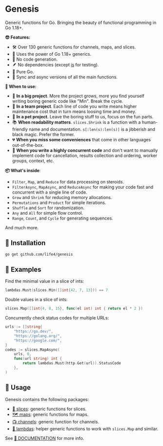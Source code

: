 # Genesis

Generic functions for Go. Bringing the beauty of functional programming in Go 1.18+.

**😎 Features:**

+ 🛠️ Over 130 generic functions for channels, maps, and slices.
+ 💪 Uses the power of Go 1.18+ generics.
+ 🧐 No code generation.
+ 🪶 No dependencies (except [is](https://github.com/matryer/is) for testing).
+ 🏃 Pure Go.
+ 🪩 Sync and async versions of all the main functions.

**🔨 When to use:**

+ 🐘 **In a big project**. More the project grows, more you find yourself writing boring generic code like "Min". Break the cycle.
+ 🤝 **In a team project**. Each line of code you write means higher maintenance cost that in turn means loosing time and money.
+ 🐶 **In a pet project**. Leave the boring stuff to us, focus on the fun parts.
+ 📚 **When readability matters**. `slices.Shrink` is a function with a human-friendly name and documentation. `s[:len(s):len(s)]` is a jibberish and black magic. Prefer the former.
+ 💔 **When you miss some conveniences** that come in other languages out-of-the-box.
+ 🐇 **When you write a highly concurrent code** and don't want to manually implement code for cancellation, results collection and ordering, worker groups, context, etc.

**📦 What's inside**:

+ `Filter`, `Map`, and `Reduce` for data processing on steroids.
+ `FilterAsync`, `MapAsync`, and `ReduceAsync` for making your code fast and concurrent with a single line of code.
+ `Grow` and `Shrink` for reducing memory allocations.
+ `Permutations` and `Product` for simple iterations.
+ `Shuffle` and `Sort` for randomization.
+ `Any` and `All` for simple flow control.
+ `Range`, `Count`, and `Cycle` for generating sequences.

And much more.

## 💾 Installation

```bash
go get github.com/life4/genesis
```

## 👀 Examples

Find the minimal value in a slice of ints:

```go
lambdas.Must(slices.Min([]int{42, 7, 13})) == 7
```

Double values in a slice of ints:

```go
slices.Map([]int{4, 8, 15}, func(el int) int { return el * 2 })
```

Concurrently check status codes for multiple URLs:

```go
urls := []string{
    "https://go.dev/",
    "https://golang.org/",
    "https://google.com/",
}
codes := slices.MapAsync(
    urls, 0,
    func(url string) int {
        return lambdas.Must(http.Get(url)).StatusCode
    },
)
```

## 🔨 Usage

Genesis contains the following packages:

+ [🍞 slices](https://pkg.go.dev/github.com/life4/genesis/slices): generic functions for slices.
+ [🗺 maps](https://pkg.go.dev/github.com/life4/genesis/maps): generic functions for maps.
+ [📺 channels](https://pkg.go.dev/github.com/life4/genesis/channels): generic function for channels.
+ [🛟 lambdas](https://pkg.go.dev/github.com/life4/genesis/lambdas): helper generic functions to work with `slices.Map` and similar.

See [📄 DOCUMENTATION](https://pkg.go.dev/github.com/life4/genesis) for more info.
